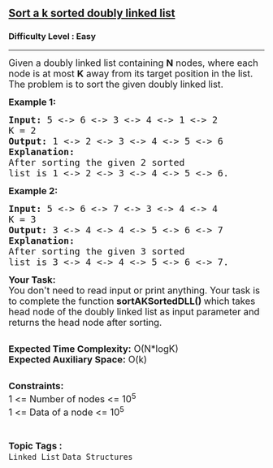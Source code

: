 <h2><a href="https://practice.geeksforgeeks.org/problems/sort-a-k-sorted-doubly-linked-list/1?page=3&difficulty[]=0&category[]=Linked%20List&sortBy=submissions">Sort a k sorted doubly linked list</a></h2><h3>Difficulty Level : Easy</h3><hr><div class="problems_problem_content__Xm_eO"><p><span style="font-size: 18px;">Given a doubly linked list containing <strong>N</strong>&nbsp;nodes, where each node is at most <strong>K</strong>&nbsp;away from its target position in the list. The problem is to sort the given doubly linked list.&nbsp;</span></p>
<p><strong><span style="font-size: 18px;">Example 1:</span></strong></p>
<pre><span style="font-size: 18px;"><strong>Input: </strong>5 &lt;-&gt; 6 &lt;-&gt; 3 &lt;-&gt; 4 &lt;-&gt; 1 &lt;-&gt; 2</span>
<span style="font-size: 18px;">K = 2<strong>
Output: </strong>1 &lt;-&gt; 2 &lt;-&gt; 3 &lt;-&gt; 4 &lt;-&gt; 5 &lt;-&gt; 6<strong>
Explanation: </strong></span><span style="font-size: 18px;">
After sorting the given 2 sorted</span><span style="font-size: 18px;">
list is 1 &lt;-&gt; 2 &lt;-&gt; 3 &lt;-&gt; 4 &lt;-&gt; 5 &lt;-&gt; 6.</span></pre>
<p><strong><span style="font-size: 18px;">Example 2:</span></strong></p>
<pre><span style="font-size: 18px;"><strong>Input: </strong></span><span style="font-size: 18px;">5 &lt;-&gt; 6 &lt;-&gt; 7 &lt;-&gt; 3 &lt;-&gt; 4 &lt;-&gt; 4</span>
<span style="font-size: 18px;">K = 3<strong>
Output: </strong>3 &lt;-&gt; 4 &lt;-&gt; 4 &lt;-&gt; 5 &lt;-&gt; 6 &lt;-&gt; 7<strong>
Explanation: </strong>
After sorting the given 3 sorted
list is 3 &lt;-&gt; 4 &lt;-&gt; 4 &lt;-&gt; 5 &lt;-&gt; 6 &lt;-&gt; 7.</span></pre>
<p><span style="font-size: 18px;"><strong>Your Task:</strong><br>You don't need to read input or print anything. Your task is to complete the function&nbsp;<strong>sortAKSortedDLL()&nbsp;</strong>which takes head&nbsp;node of the doubly linked list&nbsp;as input parameter and returns the head node after sorting.</span></p>
<p><br><span style="font-size: 18px;"><strong>Expected Time Complexity:</strong>&nbsp;O(N*logK)<br><strong>Expected Auxiliary Space:</strong>&nbsp;O(k)</span></p>
<p><br><span style="font-size: 18px;"><strong>Constraints:</strong><br>1 &lt;= Number of nodes &lt;= 10<sup>5</sup><br>1 &lt;= Data of a node &lt;= 10<sup>5</sup></span></p></div><br><p><span style=font-size:18px><strong>Topic Tags : </strong><br><code>Linked List</code>&nbsp;<code>Data Structures</code>&nbsp;